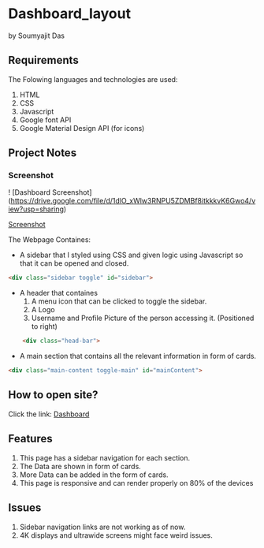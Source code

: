 # Dashboard_layout
by Soumyajit Das

## Requirements
The Folowing languages and technologies are used:
1. HTML
2. CSS
3. Javascript
4. Google font API
5. Google Material Design API (for icons)

## Project Notes

### Screenshot
! [Dashboard Screenshot] (https://drive.google.com/file/d/1dlO_xWlw3RNPU5ZDMBf8itkkkvK6Gwo4/view?usp=sharing)

[Screenshot](https://drive.google.com/file/d/1dlO_xWlw3RNPU5ZDMBf8itkkkvK6Gwo4/view?usp=sharing)

The Webpage Containes:

- A sidebar that I styled using CSS and given logic using Javascript so that it can be opened and closed.
```html
<div class="sidebar toggle" id="sidebar">
```

- A header that containes
   1. A menu icon that can be clicked to toggle the sidebar.
   2. A Logo
   3. Username and Profile Picture of the person accessing it. (Positioned to right)
```html
    <div class="head-bar">
```

- A main section that contains all the relevant information in form of cards.
```html
<div class="main-content toggle-main" id="mainContent">
```

## How to open site?

Click the link:
[Dashboard](https://soumyajit2000-web.github.io/Dashboard_layout/Dashboard/index.html)

## Features
1. This page has a sidebar navigation for each section.
2. The Data are shown in form of cards. 
3. More Data can be added in the form of cards.
4. This page is responsive and can render properly on 80% of the devices

## Issues
1. Sidebar navigation links are not working as of now.
2. 4K displays and ultrawide screens might face weird issues.
